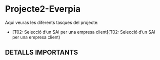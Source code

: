 # Projecte2-Everpia

Aqui veuras les diferents tasques del projecte:

- [T02: Selecció d’un SAI per una empresa client](T02: Selecció d’un SAI per una empresa client)

 

## DETALLS IMPORTANTS

